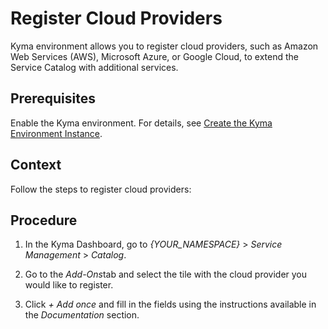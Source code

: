 <!-- loio740132a5c81c4a2daccceb7d743e9a8d -->

# Register Cloud Providers

Kyma environment allows you to register cloud providers, such as Amazon Web Services \(AWS\), Microsoft Azure, or Google Cloud, to extend the Service Catalog with additional services.



<a name="loio740132a5c81c4a2daccceb7d743e9a8d__prereq_hng_chd_fmb"/>

## Prerequisites

Enable the Kyma environment. For details, see [Create the Kyma Environment Instance](../50-administration-and-ops/create-the-kyma-environment-instance-09dd313.md).



## Context

Follow the steps to register cloud providers:



## Procedure

1.  In the Kyma Dashboard, go to *\{YOUR\_NAMESPACE\}* \> *Service Management* \> *Catalog*.

2.  Go to the *Add-Ons*tab and select the tile with the cloud provider you would like to register.

3.  Click *+ Add once* and fill in the fields using the instructions available in the *Documentation* section.


